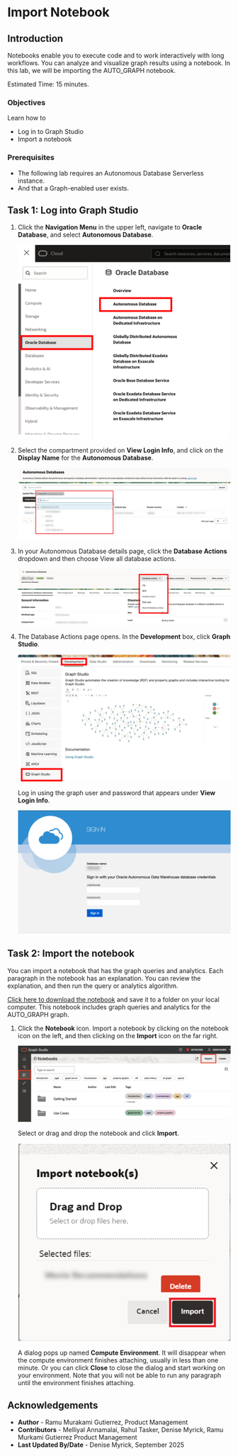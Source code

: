 <!--
    {
        "name":"Create Graph",
        "description":"Login to Graph Studio and create an automotive orders graph for when running the tenancy the lab."
    }
-->

# Import Notebook

## Introduction

Notebooks enable you to execute code and to work interactively with long workflows. You can analyze and visualize graph results using a notebook. In this lab, we will be importing the AUTO_GRAPH notebook.

Estimated Time: 15 minutes.

### Objectives

Learn how to

- Log in to Graph Studio
- Import a notebook

### Prerequisites

- The following lab requires an Autonomous Database Serverless instance.
- And that a Graph-enabled user exists.

## Task 1: Log into Graph Studio

1. Click the **Navigation Menu** in the upper left, navigate to **Oracle Database**, and select **Autonomous Database**.

    ![Navigating to Autonomous Database.](images/navigation-menu.png " ")

2. Select the compartment provided on **View Login Info**, and click on the **Display Name** for the **Autonomous Database**.

    ![Selecting Autonomous Database in the Navigation Menu.](images/select-autonomous-database.png " ")

3. In your Autonomous Database details page, click the **Database Actions** dropdown and then choose View all database actions.

    ![Click Database Actions button.](./images/database-action-sql-v2.png " ")

4. The Database Actions page opens. In the **Development** box, click **Graph Studio**.

    ![Click Graph Studio.](./images/dbactions-click-graph-studio.png " ")

    Log in using the graph user and password that appears under **View Login Info**.

    ![Click Graph Studio.](./images/graph-studio-signin.png " ")

## Task 2: Import the notebook

 You can import a notebook that has the graph queries and analytics. Each paragraph in the notebook has an explanation.  You can review the explanation, and then run the query or analytics algorithm.

  [Click here to download the notebook](https://c4u04.objectstorage.us-ashburn-1.oci.customer-oci.com/p/EcTjWk2IuZPZeNnD_fYMcgUhdNDIDA6rt9gaFj_WZMiL7VvxPBNMY60837hu5hga/n/c4u04/b/livelabsfiles/o/MOVIE_RECOMMENDATIONS.dsnb) and save it to a folder on your local computer.  This notebook includes graph queries and analytics for the AUTO_GRAPH graph.

 1. Click the **Notebook** icon. Import a notebook by clicking on the notebook icon on the left, and then clicking on the **Import** icon on the far right.

    ![Click the notebook icon and import the notebook.](images/import-notebook.png " ")

     Select or drag and drop the notebook and click **Import**.

    ![Select the notebook to import and click on Import.](images/task3step2.png " ")

    A dialog pops up named **Compute Environment**. It will disappear when the compute environment finishes attaching, usually in less than one minute. Or you can click **Close** to close the dialog and start working on your environment. Note that you will not be able to run any paragraph until the environment finishes attaching.

## Acknowledgements

- **Author** - Ramu Murakami Gutierrez, Product Management
- **Contributors** -  Melliyal Annamalai, Rahul Tasker, Denise Myrick, Ramu Murkami Gutierrez Product Management
- **Last Updated By/Date** - Denise Myrick, September 2025

